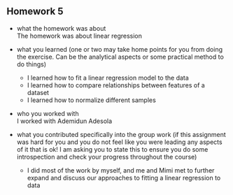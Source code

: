 ## Homework 5

- what the homework was about<br>
  The homework was about linear regression 

- what you learned (one or two may take home points for you from doing the exercise. Can be the analytical aspects or some practical method to do things) <br>
  - I learned how to fit a linear regression model to the data
  - I learned how to compare relationships between features of a dataset
  - I learned how to normalize different samples

- who you worked with<br>
  I worked with Ademidun Adesola

- what you contributed specifically into the group work (if this assignment was hard for you and you do not feel like you were leading any aspects of it that is ok! I am asking you to state this to ensure you do some introspection and check your progress throughout the course)
  - I did most of the work by myself, and me and Mimi met to further expand and discuss our approaches to fitting a linear regression to data
